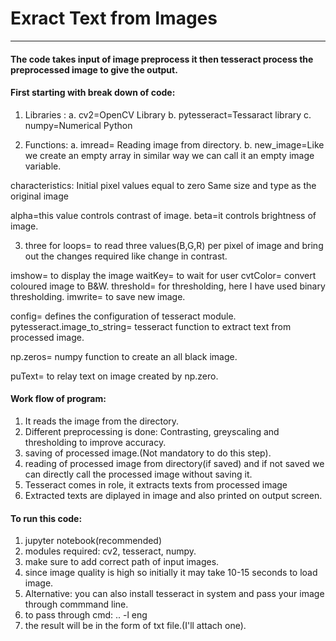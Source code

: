 


# Exract Text from Images
------------------------------------------------------------------------
#### The code takes input of image preprocess it then tesseract process the preprocessed image to give the output.

#### First starting with break down of code:
1. Libraries :
a. cv2=OpenCV Library
b. pytesseract=Tessaract library
c. numpy=Numerical Python

2. Functions:
a. imread= Reading image from directory.
b. new_image=Like we create an empty array in similar way we can call it an empty image variable.

characteristics: Initial pixel values equal to zero
Same size and type as the original image

alpha=this value controls contrast of image.
beta=it controls brightness of image.

3. three for loops= to read three values(B,G,R) per pixel of image and bring out the changes required like change in contrast.

imshow= to display the image
waitKey= to wait for user 
cvtColor= convert coloured image to B&W.
threshold= for thresholding, here I have used binary thresholding.
imwrite= to save new image.

config= defines the configuration of tesseract module.
pytesseract.image_to_string= tesseract function to extract text from processed image.

np.zeros= numpy function to create an all black image. 

puText= to relay text on image created by np.zero.

#### Work flow of program:
1. It reads the image from the directory.
2. Different preprocessing is done: Contrasting, greyscaling and thresholding to improve accuracy.
3. saving of processed image.(Not mandatory to do this step).
4. reading of processed image from directory(if saved) and if not saved we can directly call the processed image without saving it.
5. Tesseract comes in role, it extracts texts from processed image 
6. Extracted texts are diplayed in image and also printed on output screen.


#### To run this code:
1. jupyter notebook(recommended)
2. modules required: cv2, tesseract, numpy.
3. make sure to add correct path of input images.
4. since image quality is high so initially it may take 10-15 seconds to load image.
5. Alternative: you can also install tesseract in system and pass your image through commmand line.
6. to pass through cmd: <file name><space> ..<output file name> -l eng 
7. the result will be in the form of txt file.(I'll attach one).
